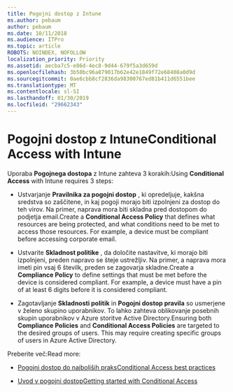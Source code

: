 ```yaml
---
title: Pogojni dostop z Intune
ms.author: pebaum
author: pebaum
ms.date: 10/11/2018
ms.audience: ITPro
ms.topic: article
ROBOTS: NOINDEX, NOFOLLOW
localization_priority: Priority
ms.assetid: aecba7c5-e86d-4ec8-9d44-679f5a3d659d
ms.openlocfilehash: 3b50bc96a879017b62e42e1849f72e68408a0d9d
ms.sourcegitcommit: 0ae6cbb8cf2836da98300767ed81b411d6551bee
ms.translationtype: MT
ms.contentlocale: sl-SI
ms.lasthandoff: 01/30/2019
ms.locfileid: "29662343"
---
```

# <a name="conditional-access-with-intune"></a><span data-ttu-id="f3a2d-102">Pogojni dostop z Intune</span><span class="sxs-lookup"><span data-stu-id="f3a2d-102">Conditional Access with Intune</span></span>

<span data-ttu-id="f3a2d-103">Uporaba **Pogojnega dostopa** z Intune zahteva 3 korakih:</span><span class="sxs-lookup"><span data-stu-id="f3a2d-103">Using **Conditional Access** with Intune requires 3 steps:</span></span> 
  
- <span data-ttu-id="f3a2d-p101">Ustvarjanje **Pravilnika za pogojni dostop** , ki opredeljuje, kakšna sredstva so zaščitene, in kaj pogoji morajo biti izpolnjeni za dostop do teh virov. Na primer, naprava mora biti skladna pred dostopom do podjetja email.</span><span class="sxs-lookup"><span data-stu-id="f3a2d-p101">Create a **Conditional Access Policy** that defines what resources are being protected, and what conditions need to be met to access those resources. For example, a device must be compliant before accessing corporate email.</span></span> 
    
- <span data-ttu-id="f3a2d-p102">Ustvarite **Skladnost politike** , da določite nastavitve, ki morajo biti izpolnjeni, preden napravo se šteje ustrežljiv. Na primer, a naprava mora imeti pin vsaj 6 številk, preden se zagovarja skladne.</span><span class="sxs-lookup"><span data-stu-id="f3a2d-p102">Create a **Compliance Policy** to define settings that must be met before the device is considered compliant. For example, a device must have a pin of at least 6 digits before it is considered compliant.</span></span> 
    
- <span data-ttu-id="f3a2d-p103">Zagotavljanje **Skladnosti politik** in **Pogojni dostop pravila** so usmerjene v želeno skupino uporabnikov. To lahko zahteva oblikovanje posebnih skupin uporabnikov v Azure storitve Active Directory.</span><span class="sxs-lookup"><span data-stu-id="f3a2d-p103">Ensuring both **Compliance Policies** and **Conditional Access Policies** are targeted to the desired groups of users. This may require creating specific groups of users in Azure Active Directory.</span></span> 
    
<span data-ttu-id="f3a2d-110">Preberite več:</span><span class="sxs-lookup"><span data-stu-id="f3a2d-110">Read more:</span></span>
  
- [<span data-ttu-id="f3a2d-111">Pogojni dostop do najboljših praks</span><span class="sxs-lookup"><span data-stu-id="f3a2d-111">Conditional Access best practices</span></span>](https://docs.microsoft.com/azure/active-directory/conditional-access/best-practices)
    
- [<span data-ttu-id="f3a2d-112">Uvod v pogojni dostop</span><span class="sxs-lookup"><span data-stu-id="f3a2d-112">Getting started with Conditional Access </span></span>](https://docs.microsoft.com/azure/active-directory/active-directory-conditional-access-azure-portal-get-started)
    

